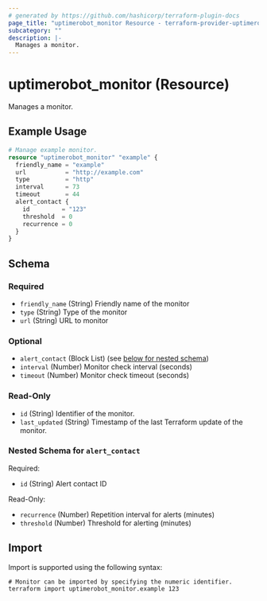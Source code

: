 ```yaml
---
# generated by https://github.com/hashicorp/terraform-plugin-docs
page_title: "uptimerobot_monitor Resource - terraform-provider-uptimerobot"
subcategory: ""
description: |-
  Manages a monitor.
---
```


# uptimerobot_monitor (Resource)

Manages a monitor.

## Example Usage

```terraform
# Manage example monitor.
resource "uptimerobot_monitor" "example" {
  friendly_name = "example"
  url           = "http://example.com"
  type          = "http"
  interval      = 73
  timeout       = 44
  alert_contact {
    id         = "123"
    threshold  = 0
    recurrence = 0
  }
}
```

<!-- schema generated by tfplugindocs -->
## Schema

### Required

- `friendly_name` (String) Friendly name of the monitor
- `type` (String) Type of the monitor
- `url` (String) URL to monitor

### Optional

- `alert_contact` (Block List) (see [below for nested schema](#nestedblock--alert_contact))
- `interval` (Number) Monitor check interval (seconds)
- `timeout` (Number) Monitor check timeout (seconds)

### Read-Only

- `id` (String) Identifier of the monitor.
- `last_updated` (String) Timestamp of the last Terraform update of the monitor.

<a id="nestedblock--alert_contact"></a>
### Nested Schema for `alert_contact`

Required:

- `id` (String) Alert contact ID

Read-Only:

- `recurrence` (Number) Repetition interval for alerts (minutes)
- `threshold` (Number) Threshold for alerting (minutes)

## Import

Import is supported using the following syntax:

```shell
# Monitor can be imported by specifying the numeric identifier.
terraform import uptimerobot_monitor.example 123
```
